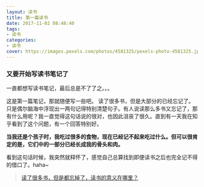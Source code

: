 ```yaml
---
layout: 读书
title: 第一篇读书
date: 2017-11-02 08:48:40
tags: 
- 读书
categories: 
- 读书
cover: https://images.pexels.com/photos/4581325/pexels-photo-4581325.jpeg?auto=compress&cs=tinysrgb&dpr=2&h=650&w=940
---
```

### 又要开始写读书笔记了
一直都想写读书笔记，最后总是不了了之。。。
<!-- more -->

这是第一篇笔记，那就随便写一些吧。
读了很多书，但是大部分的已经忘记了。只是偶尔脑海中浮现出一两句记得特别清楚句子。有人说读那么多书又忘记了，那有什么用呢？我一直觉得这句话说的很对，也因此沮丧了很久。直到有一天我在知乎看到了这个问题，有一个回答特别好。

**当我还是个孩子时，我吃过很多的食物，现在已经记不起来吃过什么。但可以很肯定的是，它们中的一部分已经长成我的骨头和肉。**

看到这句话时候，我突然就释怀了，感觉自己总算找到即便读书之后也完全记不得的借口了。haha~
 <br>
 
 >[读了很多书，但是都忘掉了，读书的意义在哪里？](https://www.zhihu.com/question/22456239/answer/94652171)